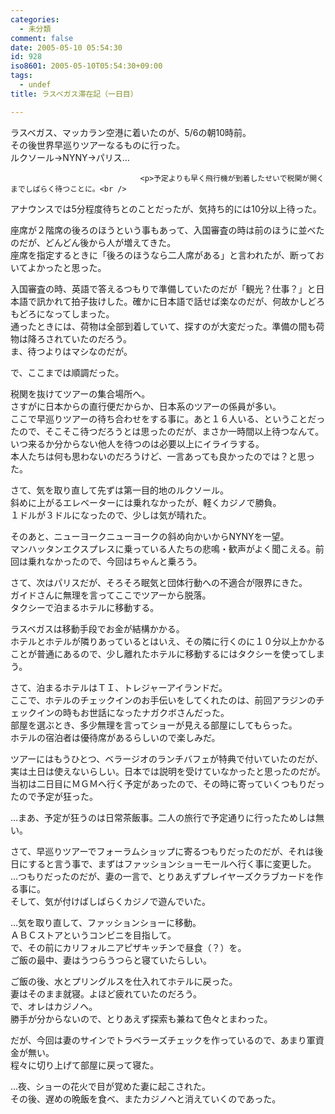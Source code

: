 ```yaml
---
categories:
  - 未分類
comment: false
date: 2005-05-10 05:54:30
id: 928
iso8601: 2005-05-10T05:54:30+09:00
tags:
  - undef
title: ラスベガス滞在記（一日目）

---
```


<div class="entry-body">
                                 <p>ラスベガス、マッカラン空港に着いたのが、5/6の朝10時前。<br />
その後世界早巡りツアーなるものに行った。<br />
ルクソール→NYNY→パリス…</p>
                              
                                 <p>予定よりも早く飛行機が到着したせいで税関が開くまでしばらく待つことに。<br />
アナウンスでは5分程度待ちとのことだったが、気持ち的には10分以上待った。</p>

<p>座席が２階席の後ろのほうという事もあって、入国審査の時は前のほうに並べたのだが、どんどん後から人が増えてきた。<br />
座席を指定するときに「後ろのほうなら二人席がある」と言われたが、断っておいてよかったと思った。</p>

<p>入国審査の時、英語で答えるつもりで準備していたのだが「観光？仕事？」と日本語で訊かれて拍子抜けした。確かに日本語で話せば楽なのだが、何故かしどろもどろになってしまった。<br />
通ったときには、荷物は全部到着していて、探すのが大変だった。準備の間も荷物は降ろされていたのだろう。<br />
ま、待つよりはマシなのだが。</p>

<p>で、ここまでは順調だった。</p>

<p>税関を抜けてツアーの集合場所へ。<br />
さすがに日本からの直行便だからか、日本系のツアーの係員が多い。<br />
ここで早巡りツアーの待ち合わせをする事に。あと１６人いる、ということだったので、そこそこ待つだろうとは思ったのだが、まさか一時間以上待つなんて。<br />
いつ来るか分からない他人を待つのは必要以上にイライラする。<br />
本人たちは何も思わないのだろうけど、一言あっても良かったのでは？と思った。</p>

<p>さて、気を取り直して先ずは第一目的地のルクソール。<br />
斜めに上がるエレベーターには乗れなかったが、軽くカジノで勝負。<br />
１ドルが３ドルになったので、少しは気が晴れた。</p>

<p>そのあと、ニューヨークニューヨークの斜め向かいからNYNYを一望。<br />
マンハッタンエクスプレスに乗っている人たちの悲鳴・歓声がよく聞こえる。前回は乗れなかったので、今回はちゃんと乗ろう。</p>

<p>さて、次はパリスだが、そろそろ眠気と団体行動への不適合が限界にきた。<br />
ガイドさんに無理を言ってここでツアーから脱落。<br />
タクシーで泊まるホテルに移動する。</p>

<p>ラスベガスは移動手段でお金が結構かかる。<br />
ホテルとホテルが隣りあっているとはいえ、その隣に行くのに１０分以上かかることが普通にあるので、少し離れたホテルに移動するにはタクシーを使ってしまう。</p>

<p>さて、泊まるホテルはＴＩ、トレジャーアイランドだ。<br />
ここで、ホテルのチェックインのお手伝いをしてくれたのは、前回アラジンのチェックインの時もお世話になったナガクボさんだった。<br />
部屋を選ぶとき、多少無理を言ってショーが見える部屋にしてもらった。<br />
ホテルの宿泊者は優待席があるらしいので楽しみだ。</p>

<p>ツアーにはもうひとつ、ベラージオのランチバフェが特典で付いていたのだが、実は土日は使えないらしい。日本では説明を受けていなかったと思ったのだが。<br />
当初は二日目にＭＧＭへ行く予定があったので、その時に寄っていくつもりだったので予定が狂った。</p>

<p>…まあ、予定が狂うのは日常茶飯事。二人の旅行で予定通りに行ったためしは無い。</p>

<p>さて、早巡りツアーでフォーラムショップに寄るつもりだったのだが、それは後日にすると言う事で、まずはファッションショーモールへ行く事に変更した。<br />
…つもりだったのだが、妻の一言で、とりあえずプレイヤーズクラブカードを作る事に。<br />
そして、気が付けばしばらくカジノで遊んでいた。</p>

<p>…気を取り直して、ファッションショーに移動。<br />
ＡＢＣストアというコンビニを目指して。<br />
で、その前にカリフォルニアピザキッチンで昼食（？）を。<br />
ご飯の最中、妻はうつらうつらと寝ていたらしい。</p>

<p>ご飯の後、水とプリングルスを仕入れてホテルに戻った。<br />
妻はそのまま就寝。よほど疲れていたのだろう。<br />
で、オレはカジノへ。<br />
勝手が分からないので、とりあえず探索も兼ねて色々とまわった。</p>

<p>だが、今回は妻のサインでトラベラーズチェックを作っているので、あまり軍資金が無い。<br />
程々に切り上げて部屋に戻って寝た。</p>

<p>…夜、ショーの花火で目が覚めた妻に起こされた。<br />
その後、遅めの晩飯を食べ、またカジノへと消えていくのであった。</p>
                              </div>    	